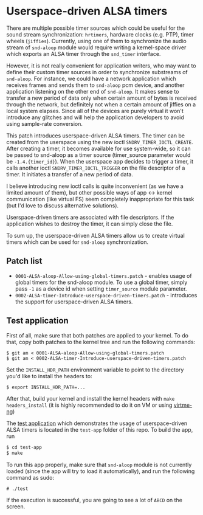 # Userspace-driven ALSA timers

There are multiple possible timer sources which could be useful for
the sound stream synchronization: `hrtimers`, hardware clocks (e.g. PTP),
timer wheels (`jiffies`). Currently, using one of them to synchronize
the audio stream of `snd-aloop` module would require writing a
kernel-space driver which exports an ALSA timer through the
`snd_timer` interface.

However, it is not really convenient for application writers, who may
want to define their custom timer sources in order to synchronize
substreams of `snd-aloop`. For instance, we could have a network
application which receives frames and sends them to `snd-aloop` pcm
device, and another application listening on the other end of `snd-aloop`.
It makes sense to transfer a new period of data only when certain amount
of bytes is received through the network, but definitely not when a
certain amount of jiffies on a local system elapses. Since all of the
devices are purely virtual it won't introduce any glitches and will
help the application developers to avoid using sample-rate conversion.

This patch introduces userspace-driven ALSA timers. The timer can be
created from the userspace using the new ioctl `SNDRV_TIMER_IOCTL_CREATE`.
After creating a timer, it becomes available for use system-wide, so
it can be passed to snd-aloop as a timer source (timer_source parameter
would be `-1.4.{timer_id}`). When the userspace app decides to trigger
a timer, it calls another ioctl `SNDRV_TIMER_IOCTL_TRIGGER` on the file
descriptor of a timer. It initiates a transfer of a new period of data.

I believe introducing new ioctl calls is quite inconvenient (as we have
a limited amount of them), but other possible ways of app <-> kernel
communication (like virtual FS) seem completely inappropriate for this
task (but I'd love to discuss alternative solutions).

Userspace-driven timers are associated with file descriptors. If the
application wishes to destroy the timer, it can simply close the file.

To sum up, the userspace-driven ALSA timers allow us to create virtual
timers which can be used for `snd-aloop` synchronization.

## Patch list

* `0001-ALSA-aloop-Allow-using-global-timers.patch` - enables usage of global timers for the snd-aloop module.
To use a global timer, simply pass `-1` as a device id when setting `timer_source` module parameter.
* `0002-ALSA-timer-Introduce-userspace-driven-timers.patch` - introduces the support for userspace-driven ALSA
timers.

## Test application

First of all, make sure that both patches are applied to your kernel. To do that, copy both patches to the kernel
tree and run the following commands:
```
$ git am < 0001-ALSA-aloop-Allow-using-global-timers.patch
$ git am < 0002-ALSA-timer-Introduce-userspace-driven-timers.patch
```

Set the `INSTALL_HDR_PATH` environment variable to point to the directory you'd like to install the headers to:
```bash
$ export INSTALL_HDR_PATH=...
```

After that, build your kernel and install the kernel headers with `make headers_install` (it is highly recommended
to do it on VM or using [virtme-ng](https://github.com/arighi/virtme-ng))

The [test application](/test-app/test.c) which demonstrates the usage of userspace-driven ALSA timers is located
in the `test-app` folder of this repo. To build the app, run


```bash
$ cd test-app
$ make
```

To run this app properly, make sure that `snd-aloop` module is not currently loaded (since the app will try
to load it automatically), and run the following command as sudo:
```
# ./test
```

If the execution is successful, you are going to see a lot of `ABCD` on the screen.
